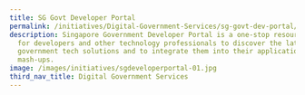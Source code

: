 ```yaml
---
title: SG Govt Developer Portal
permalink: /initiatives/Digital-Government-Services/sg-govt-dev-portal/
description: Singapore Government Developer Portal is a one-stop resource site
  for developers and other technology professionals to discover the latest
  government tech solutions and to integrate them into their applications and
  mash-ups.
image: /images/initiatives/sgdeveloperportal-01.jpg
third_nav_title: Digital Government Services
---
```

